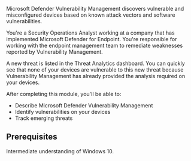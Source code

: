 Microsoft Defender Vulnerability Management discovers vulnerable and misconfigured devices based on known attack vectors and software vulnerabilities. 

You're a Security Operations Analyst working at a company that has implemented Microsoft Defender for Endpoint. You're responsible for working with the endpoint management team to remediate weaknesses reported by Vulnerability Management. 

A new threat is listed in the Threat Analytics dashboard.  You can quickly see that none of your devices are vulnerable to this new threat because Vulnerability Management has already provided the analysis required on your devices.

After completing this module, you'll be able to:

- Describe Microsoft Defender Vulnerability Management
- Identify vulnerabilities on your devices
- Track emerging threats

## Prerequisites

Intermediate understanding of Windows 10.